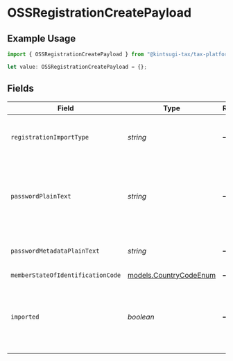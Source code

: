 # OSSRegistrationCreatePayload

## Example Usage

```typescript
import { OSSRegistrationCreatePayload } from "@kintsugi-tax/tax-platform-sdk/models";

let value: OSSRegistrationCreatePayload = {};
```

## Fields

| Field                                                              | Type                                                               | Required                                                           | Description                                                        |
| ------------------------------------------------------------------ | ------------------------------------------------------------------ | ------------------------------------------------------------------ | ------------------------------------------------------------------ |
| `registrationImportType`                                           | *string*                                                           | :heavy_minus_sign:                                                 | Specifies this is an OSS registration import.                      |
| `passwordPlainText`                                                | *string*                                                           | :heavy_minus_sign:                                                 | The plaintext password for accessing the tax registration account. |
| `passwordMetadataPlainText`                                        | *string*                                                           | :heavy_minus_sign:                                                 | Metadata related to the password.                                  |
| `memberStateOfIdentificationCode`                                  | [models.CountryCodeEnum](../models/countrycodeenum.md)             | :heavy_minus_sign:                                                 | N/A                                                                |
| `imported`                                                         | *boolean*                                                          | :heavy_minus_sign:                                                 | Whether the registration was imported from another system.         |
